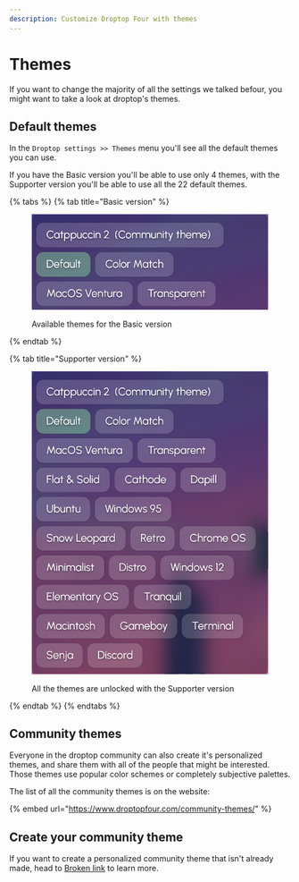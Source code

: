 ```yaml
---
description: Customize Droptop Four with themes
---
```


# Themes

If you want to change the majority of all the settings we talked befour, you might want to take a look at droptop's themes.

## Default themes

In the `Droptop settings >> Themes` menu you'll see all the default themes you can use.

If you have the Basic version you'll be able to use only 4 themes, with the Supporter version you'll be able to use all the 22 default themes.

{% tabs %}
{% tab title="Basic version" %}
<figure><img src="../../../.gitbook/assets/ThemesB.png" alt=""><figcaption><p>Available themes for the Basic version</p></figcaption></figure>
{% endtab %}

{% tab title="Supporter version" %}
<figure><img src="../../../.gitbook/assets/ThemesS.png" alt=""><figcaption><p>All the themes are unlocked with the Supporter version</p></figcaption></figure>
{% endtab %}
{% endtabs %}

## Community themes

Everyone in the droptop community can also create it's personalized themes, and share them with all of the people that might be interested. Those themes use popular color schemes or completely subjective palettes.

The list of all the community themes is on the website:

{% embed url="https://www.droptopfour.com/community-themes/" %}

## Create your community theme

If you want to create a personalized community theme that isn't already made, head to [Broken link](broken-reference "mention") to learn more.
